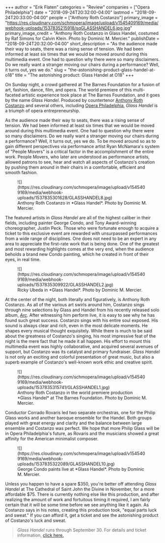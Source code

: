 +++
author = "Erik Flaten"
categories = "Review"
companies = ["Opera Philadelphia"]
date = "2018-09-24T20:32:00-04:00"
lastmod = "2018-09-24T20:33:00-04:00"
people = ["Anthony Roth Costanzo"]
primary_image = "https://res.cloudinary.com/schmopera/image/upload/v1545409169/media/webhook-uploads/1537835215918/sqGLASSHANDEL6.jpg.jpg"
primary_image_credit = "Anthony Roth Costanzo in Glass Handel, costumed by Raf Simons for Calvin Klein. Photo by Dominic M. Mercier."
publishDate = "2018-09-24T20:32:00-04:00"
short_description = "As the audience made their way to seats, there was a rising sense of tension. We had been informed at least six times that we would be moved around during this multimedia event. One had to question why there were so many disclaimers. Do we really want a stranger moving our chairs during a performance? Well, it turns out, yes we do."
slug = "the-astonishing-product-glass-handel-at-o18"
title = "The astonishing product: Glass Handel at O18"
+++

On Sunday night, a crowd gathered at The Barnes Foundation for a fusion of art, fashion, dance, film, and opera. The world premiere of this multi-faceted artistic experience took place at The Barnes Foundation, and it goes by the name *Glass Handel*. Produced by countertenor [Anthony Roth Costanzo](/scene/people/anthony-roth-costanzo/) and several others, including [Opera Philadelphia](/scene/companies/opera-philadelphia/), *Glass Handel* is a triumph of opera entrepreneurship. 

As the audience made their way to seats, there was a rising sense of tension. We had been informed at least six times that we would be moved around during this multimedia event. One had to question why there were so many disclaimers. Do we really want a stranger moving our chairs during a performance? Well, it turns out, yes we do. To be moved around so as to gain different perspectives via performance artist Ryan McNamara's system of "People Movers" is a critical factor in the accomplishment of the entire work. People Movers, who later are understood as performance artists, allowed patrons to see, hear and watch all aspects of Costanzo's creation by pushing them around in their chairs in a comfortable, efficient and smooth fashion.

<figure data-type="image">
![](https://res.cloudinary.com/schmopera/image/upload/v1545409169/media/webhook-uploads/1537835301628/GLASSHANDEL8.jpg)
<figcaption>Anthony Roth Costanzo in *Glass Handel*. Photo by Dominic M. Mercier.</figcaption>
</figure>

The featured artists in *Glass Handel* are all of the highest caliber in their fields, including painter George Condo, and Tony Award-winning choreographer, Justin Peck. Those who were fortunate enough to acquire a ticket to this exclusive event are rewarded with unsurpassed performances from a wide range of disciplines. One does not need to be an expert in any area to appreciate the first-rate work that is being done. One of the greatest and most rewarding highlights comes at the very end, when the audience beholds a brand new Condo painting, which he created in front of their eyes, in real time.

<figure data-type="image">
![](https://res.cloudinary.com/schmopera/image/upload/v1545409169/media/webhook-uploads/1537835309922/GLASSHANDEL2.jpg)
<figcaption>Ricky Ubeda in *Glass Handel*. Photo by Dominic M. Mercier.</figcaption>
</figure>

At the center of the night, both literally and figuratively, is Anthony Roth Costanzo. As all of the various art swirls around him, Costanzo sings through nine selections by Glass and Handel from his recently released solo album, [*Arc*](https://anthonyrothcostanzo.com/ARC). After witnessing him perform live, it is easy to see why he has found such great success. Costanzo sings with his entire soul exposed. His sound is always clear and rich, even in the most delicate moments. He shapes every musical thought exquisitely. While there is much to be said about the greatness of Costanzo's singing, his most impressive feat of the night is the mere fact that he made it all happen. His effort to mount this multimedia event was highly collaborative, and acquired several avenues of support, but Costanzo was its catalyst and primary fundraiser. *Glass Handel* is not only an exciting and colorful presentation of great music, but also a superb example of Costanzo's well-known work ethic and creative spirit.

<figure data-type="image">
![](https://res.cloudinary.com/schmopera/image/upload/v1545409169/media/webhook-uploads/1537835315741/GLASSHANDEL1.jpg)
<figcaption>Anthony Roth Costanzo in the world premiere production *Glass Handel* at The Barnes Foundation. Photo by Dominic M. Mercier.</figcaption>
</figure>

Conductor Corrado Rovaris led two separate orchestras, one for the Philip Glass works and another baroque ensemble for the Handel. Both groups played with great energy and clarity and the balance between large ensemble and Costanzo was perfect. We hope that more Philip Glass will be in Opera Philadelphia's future, as Rovaris and the musicians showed a great affinity for the American minimalist composer. 

<figure data-type="image">
![](https://res.cloudinary.com/schmopera/image/upload/v1545409169/media/webhook-uploads/1537835322089/GLASSHANDEL10.jpg)
<figcaption>George Condo paints live at *Glass Handel*. Photo by Dominic M. Mercier.</figcaption>
</figure>

Unless you happen to have a spare $350, you're better off attending *Glass Handel* at The Cathedral of Saint John the Divine in November, for a more affordable $75. There is currently nothing else like this production, and after realizing the amount of work and fortuitous timing it required, I am fairly certain that it will be some time before we see anything like it again. As Costanzo says in his notes, creating this production took, "equal parts luck and sweat." If you can afford it, get a ticket and see the astonishing product of Costanzo's luck and sweat.

>*Glass Handel* runs through September 30. For details and ticket information, [click here.](https://www.operaphila.org/whats-on/on-stage-2018-2019/glass-handel/)
